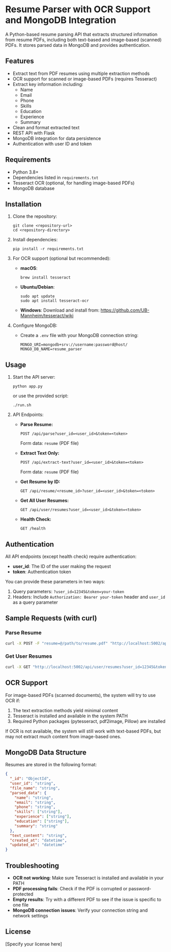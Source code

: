 # Resume Parser with OCR Support and MongoDB Integration

A Python-based resume parsing API that extracts structured information from resume PDFs, including both text-based and image-based (scanned) PDFs. It stores parsed data in MongoDB and provides authentication.

## Features

- Extract text from PDF resumes using multiple extraction methods
- OCR support for scanned or image-based PDFs (requires Tesseract)
- Extract key information including:
  - Name
  - Email
  - Phone
  - Skills
  - Education
  - Experience
  - Summary
- Clean and format extracted text
- REST API with Flask
- MongoDB integration for data persistence
- Authentication with user ID and token

## Requirements

- Python 3.8+
- Dependencies listed in `requirements.txt`
- Tesseract OCR (optional, for handling image-based PDFs)
- MongoDB database

## Installation

1. Clone the repository:
   ```
   git clone <repository-url>
   cd <repository-directory>
   ```

2. Install dependencies:
   ```
   pip install -r requirements.txt
   ```

3. For OCR support (optional but recommended):
   
   - **macOS**:
     ```
     brew install tesseract
     ```
   
   - **Ubuntu/Debian**:
     ```
     sudo apt update
     sudo apt install tesseract-ocr
     ```
   
   - **Windows**:
     Download and install from: https://github.com/UB-Mannheim/tesseract/wiki

4. Configure MongoDB:
   - Create a `.env` file with your MongoDB connection string:
     ```
     MONGO_URI=mongodb+srv://username:password@host/
     MONGO_DB_NAME=resume_parser
     ```

## Usage

1. Start the API server:
   ```
   python app.py
   ```
   or use the provided script:
   ```
   ./run.sh
   ```

2. API Endpoints:
   
   - **Parse Resume:**
     ```
     POST /api/parse?user_id=<user_id>&token=<token>
     ```
     Form data: `resume` (PDF file)
   
   - **Extract Text Only:**
     ```
     POST /api/extract-text?user_id=<user_id>&token=<token>
     ```
     Form data: `resume` (PDF file)
   
   - **Get Resume by ID:**
     ```
     GET /api/resume/<resume_id>?user_id=<user_id>&token=<token>
     ```
   
   - **Get All User Resumes:**
     ```
     GET /api/user/resumes?user_id=<user_id>&token=<token>
     ```
   
   - **Health Check:**
     ```
     GET /health
     ```

## Authentication

All API endpoints (except health check) require authentication:

- **user_id**: The ID of the user making the request
- **token**: Authentication token

You can provide these parameters in two ways:

1. Query parameters: `?user_id=12345&token=your-token`
2. Headers: Include `Authorization: Bearer your-token` header and `user_id` as a query parameter

## Sample Requests (with curl)

### Parse Resume
```bash
curl -X POST -F "resume=@/path/to/resume.pdf" "http://localhost:5002/api/parse?user_id=12345&token=your-token"
```

### Get User Resumes
```bash
curl -X GET "http://localhost:5002/api/user/resumes?user_id=12345&token=your-token"
```

## OCR Support

For image-based PDFs (scanned documents), the system will try to use OCR if:

1. The text extraction methods yield minimal content
2. Tesseract is installed and available in the system PATH
3. Required Python packages (pytesseract, pdf2image, Pillow) are installed

If OCR is not available, the system will still work with text-based PDFs, but may not extract much content from image-based ones.

## MongoDB Data Structure

Resumes are stored in the following format:

```json
{
  "_id": "ObjectId",
  "user_id": "string",
  "file_name": "string",
  "parsed_data": {
    "name": "string",
    "email": "string",
    "phone": "string",
    "skills": ["string"],
    "experience": ["string"],
    "education": ["string"],
    "summary": "string"
  },
  "text_content": "string",
  "created_at": "datetime",
  "updated_at": "datetime"
}
```

## Troubleshooting

- **OCR not working**: Make sure Tesseract is installed and available in your PATH
- **PDF processing fails**: Check if the PDF is corrupted or password-protected
- **Empty results**: Try with a different PDF to see if the issue is specific to one file
- **MongoDB connection issues**: Verify your connection string and network settings

## License

[Specify your license here]
